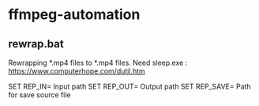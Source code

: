 # ffmpeg-automation

## rewrap.bat
Rewrapping *.mp4 files to *.mp4 files.
  Need sleep.exe : https://www.computerhope.com/dutil.htm

SET REP_IN= Input path
SET REP_OUT= Output path
SET REP_SAVE= Path for save source file

